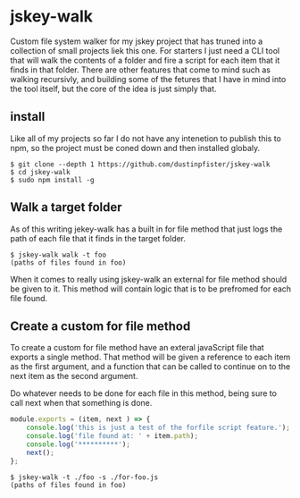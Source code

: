 # jskey-walk

Custom file system walker for my jskey project that has truned into a collection of small projects liek this one. For starters I just need a CLI tool that will walk the contents of a folder and fire a script for each item that it finds in that folder. There are other features that come to mind such as walking recursivly, and building some of the fetures that I have in mind into the tool itself, but the core of the idea is just simply that.

## install

Like all of my projects so far I do not have any intenetion to publish this to npm, so the project must be coned down and then installed globaly.

```
$ git clone --depth 1 https://github.com/dustinpfister/jskey-walk
$ cd jskey-walk
$ sudo npm install -g
```

## Walk a target folder

As of this writing jekey-walk has a built in for file method that just logs the path of each file that it finds in the target folder.

```
$ jskey-walk walk -t foo
(paths of files found in foo)
```

When it comes to really using jskey-walk an external for file method should be given to it. This method will contain logic that is to be prefromed for each file found.

## Create a custom for file method

To create a custom for file method have an exteral javaScript file that exports a single method. That method will be given a reference to each item as the first argument, and a function that can be called to continue on to the next item as the second argument.

Do whatever needs to be done for each file in this method, being sure to call next when that something is done.

```js
module.exports = (item, next ) => {
    console.log('this is just a test of the forfile script feature.');
    console.log('file found at: ' + item.path);
    console.log('**********');
    next();  
};
```

```
$ jskey-walk -t ./foo -s ./for-foo.js
(paths of files found in foo)
```
